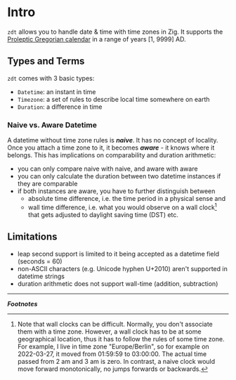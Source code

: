 <!-- -*- coding: utf-8 -*- -->

# Intro

`zdt` allows you to handle date & time with time zones in Zig. It supports the [Proleptic Gregorian calendar](https://en.wikipedia.org/wiki/Gregorian_calendar) in a range of years [1, 9999] AD.

## Types and Terms

`zdt` comes with 3 basic types:

- `Datetime`: an instant in time
- `Timezone`: a set of rules to describe local time somewhere on earth
- `Duration`: a difference in time

### Naive vs. Aware Datetime

A datetime without time zone rules is **_naive_**. It has no concept of locality. Once you attach a time zone to it, it becomes **_aware_** - it knows where it belongs. This has implications on comparability and duration arithmetic:

- you can only compare naive with naive, and aware with aware
- you can only calculate the duration between two datetime instances if they are comparable
- if both instances are aware, you have to further distinguish between
  - absolute time difference, i.e. the time period in a physical sense and
  - wall time difference, i.e. what you would observe on a wall clock[^1] that gets adjusted to daylight saving time (DST) etc.

## Limitations

- leap second support is limited to it being accepted as a datetime field (seconds = 60)
- non-ASCII characters (e.g. Unicode hyphen U+2010) aren't supported in datetime strings
- duration arithmetic does not support wall-time (addition, subtraction)

---

**_Footnotes_**

[^1]: Note that wall clocks can be difficult. Normally, you don't associate them with a time zone. However, a wall clock has to be at some geographical location, thus it has to follow the rules of some time zone. For example, I live in time zone "Europe/Berlin", so for example on 2022-03-27, it moved from 01:59:59 to 03:00:00. The actual time passed from 2 am and 3 am is zero. In contrast, a naive clock would move forward monotonically, no jumps forwards or backwards.
